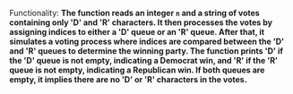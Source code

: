 Functionality: **The function reads an integer `n` and a string of votes containing only 'D' and 'R' characters. It then processes the votes by assigning indices to either a 'D' queue or an 'R' queue. After that, it simulates a voting process where indices are compared between the 'D' and 'R' queues to determine the winning party. The function prints 'D' if the 'D' queue is not empty, indicating a Democrat win, and 'R' if the 'R' queue is not empty, indicating a Republican win. If both queues are empty, it implies there are no 'D' or 'R' characters in the votes.**